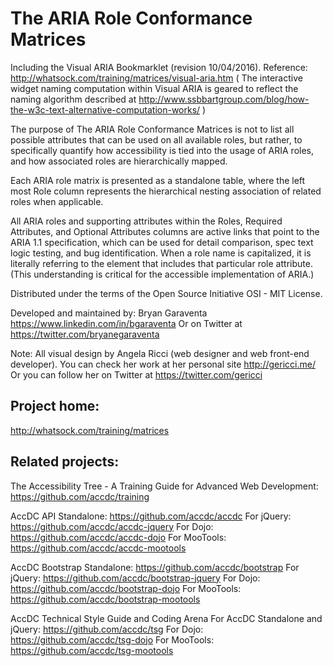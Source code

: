 The ARIA Role Conformance Matrices
========

Including the Visual ARIA Bookmarklet (revision 10/04/2016).
Reference: http://whatsock.com/training/matrices/visual-aria.htm
( The interactive widget naming computation within Visual ARIA is geared to reflect the naming algorithm described at
http://www.ssbbartgroup.com/blog/how-the-w3c-text-alternative-computation-works/ )

The purpose of The ARIA Role Conformance Matrices is not to list all possible attributes that can be used on all available roles, but rather, to specifically quantify how accessibility is tied into the usage of ARIA roles, and how associated roles are hierarchically mapped. 

Each ARIA role matrix is presented as a standalone table, where the left most Role column represents the hierarchical nesting association of related roles when applicable. 

All ARIA roles and supporting attributes within the Roles, Required Attributes, and Optional Attributes columns are active links that point to the ARIA 1.1 specification, which can be used for detail comparison, spec text logic testing, and bug identification. When a role name is capitalized, it is literally referring to the element that includes that particular role attribute. (This understanding is critical for the accessible implementation of ARIA.) 

Distributed under the terms of the Open Source Initiative OSI - MIT License.

Developed and maintained by: Bryan Garaventa https://www.linkedin.com/in/bgaraventa
Or on Twitter at https://twitter.com/bryanegaraventa

Note: All visual design by Angela Ricci (web designer and web front-end developer). You can check her work at her personal site http://gericci.me/
Or you can follow her on Twitter at https://twitter.com/gericci

Project home:
-----

http://whatsock.com/training/matrices

Related projects:
-----

The Accessibility Tree - A Training Guide for Advanced Web Development: https://github.com/accdc/training

AccDC API
Standalone: https://github.com/accdc/accdc
For jQuery: https://github.com/accdc/accdc-jquery
For Dojo: https://github.com/accdc/accdc-dojo
For MooTools: https://github.com/accdc/accdc-mootools

AccDC Bootstrap
Standalone: https://github.com/accdc/bootstrap
For jQuery: https://github.com/accdc/bootstrap-jquery
For Dojo: https://github.com/accdc/bootstrap-dojo
For MooTools: https://github.com/accdc/bootstrap-mootools

AccDC Technical Style Guide and Coding Arena
For AccDC Standalone and jQuery: https://github.com/accdc/tsg
For Dojo: https://github.com/accdc/tsg-dojo
For MooTools: https://github.com/accdc/tsg-mootools
